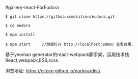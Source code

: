 #gallery-react-ForEudora


```npm
$ git clone https://github.com/citcen/eudora.git

$ cd eudora

$ npm install

$ npm start     //然后打开 http://localhost:8000/ 查看效果.
```

基于yeoman generator的react-webpack脚手架，运用技术栈React,webpack,ES6,scss

浏览地址: https://citcen.github.io/eudora/dist/
